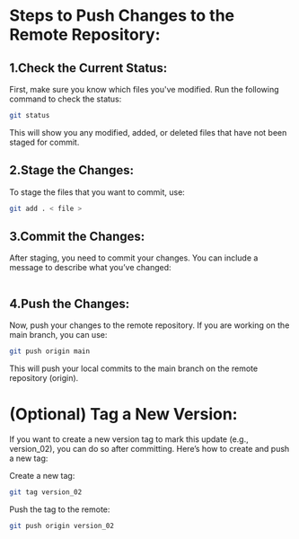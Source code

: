 # Steps to Push Changes to the Remote Repository:
## 1.Check the Current Status:
First, make sure you know which files you've modified. Run the following command to check the status:
```bash
git status
```

This will show you any modified, added, or deleted files that have not been staged for commit.

## 2.Stage the Changes:
To stage the files that you want to commit, use:
```bash
git add . < file >
```

## 3.Commit the Changes:
After staging, you need to commit your changes. You can include a message to describe what you’ve changed:
```bash git commit -m "Your commit message describing the changes"
```

## 4.Push the Changes:
Now, push your changes to the remote repository. If you are working on the main branch, you can use:
```bash
git push origin main
```
This will push your local commits to the main branch on the remote repository (origin).


# (Optional) Tag a New Version:
If you want to create a new version tag to mark this update (e.g., version_02), you can do so after committing. Here’s how to create and push a new tag:

Create a new tag:
```bash
git tag version_02
```


Push the tag to the remote:
```bash
git push origin version_02
```